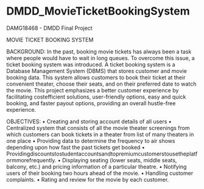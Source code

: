 # DMDD_MovieTicketBookingSystem
DAMG18468 - DMDD Final Project

MOVIE TICKET BOOKING SYSTEM

BACKGROUND:
In the past, booking movie tickets has always been a task where people would have to wait in long queues. To overcome this issue, a ticket booking system was introduced. A ticket booking system is a Database Management System (DBMS) that stores customer and movie booking data. This system allows customers to book their ticket at their convenient theater, choose their seats, and on their preferred date to watch the movie. This project emphasizes a better customer experience by facilitating costefficient solutions, user-friendly options, easy and quick booking, and faster payout options, providing an overall hustle-free experience.

OBJECTIVES:
• Creating and storing account details of all users
• Centralized system that consists of all the movie theater screenings from which customers can book
tickets in a theater from list of many theaters in one place
• Providing data to determine the frequency to air shows depending upon how fast the past tickets get booked
• Providingdiscountstostudentaccountsandtopremiumcustomerstousetheplatformmorefrequently.
• Displaying seating (lower seats, middle seats, balcony, etc.) and pricing information of a particular
theatre.
• Notifying users of their booking two hours ahead of the movie.
• Handling customer complaints.
• Rating and review for the movie by each customer.

